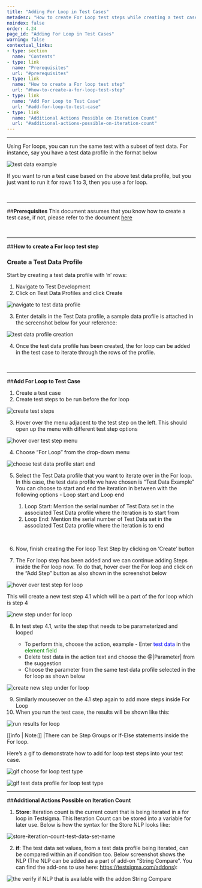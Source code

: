 ```yaml
---
title: "Adding For Loop in Test Cases"
metadesc: "How to create For Loop test steps while creating a test case in Testsigma"
noindex: false
order: 4.24
page_id: "Adding For Loop in Test Cases"
warning: false
contextual_links:
- type: section
  name: "Contents"
- type: link
  name: "Prerequisites"
  url: "#prerequisites"
- type: link
  name: "How to create a For loop test step"
  url: "#how-to-create-a-for-loop-test-step"
- type: link
  name: "Add For Loop to Test Case"
  url: "#add-for-loop-to-test-case"
- type: link
  name: "Additional Actions Possible on Iteration Count"
  url: "#additional-actions-possible-on-iteration-count"
---
```


---


Using For loops, you can run the same test with a subset of test data. For instance, say you have a test data profile in the format below

![test data example](https://docs.testsigma.com/images/for-loop/test-data-example.png)

If you want to run a test case based on the above test data profile, but you just want to run it for rows 1 to 3, then you use a for loop.

&emsp;

---
##**Prerequisites**
This document assumes that you know how to create a test case, if not, please refer to the document [here](https://testsigma.com/docs/test-cases/manage/add-edit-delete/)

&emsp;

---
##**How to create a For loop test step**

### **Create a Test Data Profile**

Start by creating a test data profile with ‘n’ rows:

 1. Navigate to Test Development
 2. Click on Test Data Profiles and click Create

![navigate to test data profile](https://s3.amazonaws.com/static-docs.testsigma.com/new_images/test-cases/step-types/for-loop/navigate-to-test-data-profile1.png)

 3. Enter details in the Test Data profile, a sample data profile is attached in the screenshot below for your reference: 

![test data profile creation](https://docs.testsigma.com/images/for-loop/test-data-profile-creation.png)

 4. Once the test data profile has been created, the for loop can be added in the test case to iterate through the rows of the profile. 

&emsp;

---
##**Add For Loop to Test Case**

 1. Create a test case 
 2. Create test steps to be run before the for loop

![create test steps](https://docs.testsigma.com/images/for-loop/create-test-steps.png)

 3. Hover over the menu adjacent to the test step on the left. This should open up the menu with different test step options

![hover over test step menu](https://docs.testsigma.com/images/for-loop/hover-over-test-step-menu.png)

 4. Choose “For Loop” from the drop-down menu

![choose test data profile start end](https://docs.testsigma.com/images/for-loop/choose-test-data-profile-start-end.png)

 5. Select the Test Data profile that you want to iterate over in the For loop. In this case, the test data profile we have chosen is “Test Data Example”
You can choose to start and end the iteration in between with the following options - Loop start and Loop end
    
    1. Loop Start: Mention the serial number of Test Data set in the associated Test Data profile where the iteration is to start from
    2. Loop End: Mention the serial number of Test Data set in the associated Test Data profile where the iteration is to end

&emsp;

 6. Now, finish creating the For loop Test Step by clicking on ‘Create’ button

 7. The For loop step has been added and we can continue adding Steps inside the For loop now. To do that, hover over the For loop and click on the “Add Step” button as also shown in the screenshot below

![hover over test step for loop](https://docs.testsigma.com/images/for-loop/hover-over-test-step-for-loop.png)

This will create a new test step 4.1 which will be a part of the for loop which is step 4

![new step under for loop](https://docs.testsigma.com/images/for-loop/new-step-under-for-loop.png)

 8. In test step 4.1, write the step that needs to be parameterized and looped

    * To perform this, choose the action, example - Enter <span style="color:blue">test data</span> in the <span style="color:green">element field</span>
    * Delete test data in the action text and choose the @|Parameter| from the suggestion
    * Choose the parameter from the same test data profile selected in the for loop as shown below

![create new step under for loop](https://docs.testsigma.com/images/for-loop/create-new-step-under-for-loop.png)

 9. Similarly mouseover on the 4.1 step again to add more steps inside For Loop
 10. When you run the test case, the results will be shown like this:

![run results for loop](https://docs.testsigma.com/images/for-loop/run-results-for-loop.png)

[[info | Note:]]
|There can be Step Groups or If-Else statements inside the For loop.

Here’s a gif to demonstrate how to add for loop test steps into your test case.

![gif choose for loop test type](https://docs.testsigma.com/images/for-loop/gif-choose-for-loop-test-type1.gif)

![gif test data profile for loop test type](https://docs.testsigma.com/images/for-loop/gif-test-data-profile-for-loop-test-type.gif)

---

##**Additional Actions Possible on Iteration Count**

1. **Store**: Iteration count is the current count that is being iterated in a for loop in Testsigma. This Iteration Count can be stored into a variable for later use. Below is how the syntax for the Store NLP looks like:

![store-iteration-count-test-data-set-name](https://s3.amazonaws.com/static-docs.testsigma.com/new_images/test-cases/step-types/for-loop/store-iteration-count-test-data-set-name.png)

2. **if**: The test data set values, from a test data profile being iterated, can be compared within an if condition too. Below screenshot shows the NLP (The NLP can be added as a part of add-on “String Compare”. You can find the add-ons to use here: https://testsigma.com/addons):


![the verify if NLP that is available with the addon String Compare](https://s3.amazonaws.com/static-docs.testsigma.com/new_images/test-cases/step-types/step-group/verify-with-if-with-string-compare.png)










